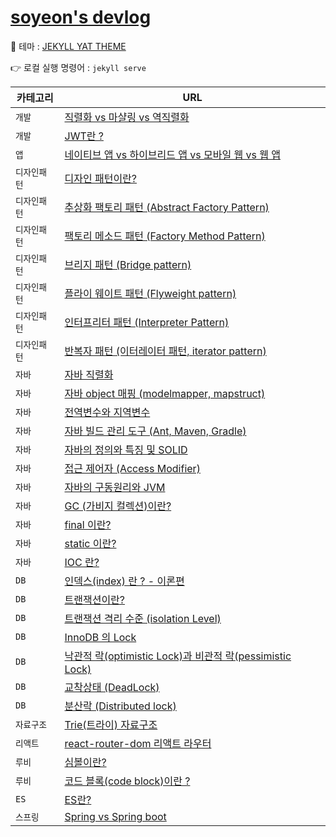 # [soyeon's devlog](https://soyeon207.github.io)

🎨 테마 : [JEKYLL YAT THEME](https://github.com/jeffreytse/jekyll-theme-yat)

👉 로컬 실행 명령어 : `jekyll serve`


| 카테고리 | URL |
|----|----|
|`개발`|[직렬화 vs 마샬링 vs 역직렬화](https://soyeon207.github.io/%EA%B0%9C%EB%B0%9C/2021/04/08/serialize-java.html)|
|`개발`|[JWT란 ?](https://soyeon207.github.io/%EA%B0%9C%EB%B0%9C/2021/06/20/jwt.html)|
|`앱`|[네이티브 앱 vs 하이브리드 앱 vs 모바일 웹 vs 웹 앱](https://soyeon207.github.io/%EA%B0%9C%EB%B0%9C/2021/04/09/app.html)|
|`디자인패턴`|[디자인 패턴이란?](https://soyeon207.github.io/%EB%94%94%EC%9E%90%EC%9D%B8%ED%8C%A8%ED%84%B4/2021/04/22/deisgn-pattern.html)|
|`디자인패턴`|[추상화 팩토리 패턴 (Abstract Factory Pattern)](https://soyeon207.github.io/%EB%94%94%EC%9E%90%EC%9D%B8%ED%8C%A8%ED%84%B4/2021/04/24/abstract-factory-pattern.html)|
|`디자인패턴`|[팩토리 메소드 패턴 (Factory Method Pattern)](https://soyeon207.github.io/%EB%94%94%EC%9E%90%EC%9D%B8%ED%8C%A8%ED%84%B4/2021/04/22/factory-method-pattern.html)|
|`디자인패턴`|[브리지 패턴 (Bridge pattern)](https://soyeon207.github.io/%EB%94%94%EC%9E%90%EC%9D%B8%ED%8C%A8%ED%84%B4/2021/04/24/bridge-pattern.html)|
|`디자인패턴`|[플라이 웨이트 패턴 (Flyweight pattern)](https://soyeon207.github.io/%EB%94%94%EC%9E%90%EC%9D%B8%ED%8C%A8%ED%84%B4/2021/04/16/flyweight-pattern.html)|
|`디자인패턴`|[인터프리터 패턴 (Interpreter Pattern)](https://soyeon207.github.io/%EB%94%94%EC%9E%90%EC%9D%B8%ED%8C%A8%ED%84%B4/2021/05/02/interpreter-pattern.html)|
|`디자인패턴`|[반복자 패턴 (이터레이터 패턴, iterator pattern)](https://soyeon207.github.io/%EB%94%94%EC%9E%90%EC%9D%B8%ED%8C%A8%ED%84%B4/2021/06/03/iterator-pattern.html)|
|`자바`|[자바 직렬화](https://soyeon207.github.io/%EC%9E%90%EB%B0%94/2021/04/08/serialize.html)|
|`자바`|[자바 object 매핑 (modelmapper, mapstruct)](https://soyeon207.github.io/자바/2021/06/09/mapping-java.html)|
|`자바`|[<JAVA> 전역변수와 지역변수](https://soyeon207.github.io/java/2021/07/10/java-variable.html)|
|`자바`|[<JAVA> 자바 빌드 관리 도구 (Ant, Maven, Gradle)](https://soyeon207.github.io/java/2021/07/22/java-build-tool.html)|
|`자바`|[<JAVA> 자바의 정의와 특징 및 SOLID](https://soyeon207.github.io/java/2021/07/22/what-is-java.html)|
|`자바`|[<JAVA> 접근 제어자 (Access Modifier)](https://soyeon207.github.io/%EC%9E%90%EB%B0%94/2021/12/04/access-modifier.html)|
|`자바`|[<JAVA> 자바의 구동원리와 JVM](https://soyeon207.github.io/%EC%9E%90%EB%B0%94/2021/12/08/what-is-jvm.html)|
|`자바`|[<JAVA> GC (가비지 컬렉션)이란?](https://soyeon207.github.io/%EC%9E%90%EB%B0%94/2021/12/09/what-is-GC.html)|
|`자바`|[<JAVA> final 이란?](https://soyeon207.github.io/%EC%9E%90%EB%B0%94/2021/12/15/what-is-final.html)|
|`자바`|[<JAVA> static 이란?](https://soyeon207.github.io/%EC%9E%90%EB%B0%94/2021/12/15/what-is-static.html)|
|`자바`|[<Spring> IOC 란?](https://soyeon207.github.io/%EC%8A%A4%ED%94%84%EB%A7%81/2021/12/21/what-is-IOC.html)|
|`DB`|[<DB> 인덱스(index) 란 ? - 이론편](https://soyeon207.github.io/db/2021/07/06/index-theory.html)|
|`DB`|[트랜잭션이란?](https://soyeon207.github.io/db/2021/08/29/transaction.html)|
|`DB`|[트랜잭션 격리 수준 (isolation Level)](https://soyeon207.github.io/db/2021/08/29/isolation-level.html)|
|`DB`|[InnoDB 의 Lock](https://soyeon207.github.io/db/2021/08/29/innodb-lock.html)|
|`DB`|[낙관적 락(optimistic Lock)과 비관적 락(pessimistic Lock)](https://soyeon207.github.io/db/2021/08/29/optimise-pessimistic-lock.html)|
|`DB`|[교착상태 (DeadLock)](https://soyeon207.github.io/db/2021/08/29/deadlock.html)|
|`DB`|[분산락 (Distributed lock)](https://soyeon207.github.io/db/2021/08/29/distributed-lock.html)|
|`자료구조`|[Trie(트라이) 자료구조](https://soyeon207.github.io/%EC%9E%90%EB%A3%8C%EA%B5%AC%EC%A1%B0/2021/04/15/trie-algorithm.html)|
|`리액트`|[<React> react-router-dom 리액트 라우터](https://soyeon207.github.io/react/2021/06/28/react-router-dom.html)|
|`루비`|[<Ruby> 심볼이란?](https://soyeon207.github.io/ruby/2021/07/11/ruby-symbol.html)|
|`루비`|[<Ruby> 코드 블록(code block)이란 ?](https://soyeon207.github.io/ruby/2021/07/11/ruby-code-block.html)|
|`ES`|[ES란?](https://soyeon207.github.io/db/2021/09/12/es.html)|
|`스프링`|[Spring vs Spring boot](https://soyeon207.github.io/spring/2021/12/01/spring-vs-spring-boot.html)|
